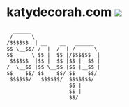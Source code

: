 # katydecorah.com [![](https://travis-ci.org/katydecorah/katydecorah.github.io.svg?branch=master)](https://travis-ci.org/katydecorah/katydecorah.github.io)

```
  ______
 /      \
/$$$$$$  | __    __   ______  
$$ \__$$/ /  |  /  | /      \
$$      \ $$ |  $$ |/$$$$$$  |
 $$$$$$  |$$ |  $$ |$$ |  $$ |
/  \__$$ |$$ \__$$ |$$ |__$$ |
$$    $$/ $$    $$/ $$    $$/
 $$$$$$/   $$$$$$/  $$$$$$$/  
                    $$ |
                    $$ |
                    $$/
```
